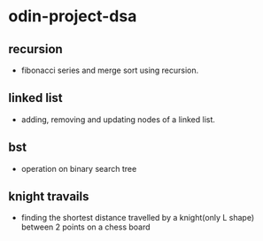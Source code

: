 # odin-project-dsa

## recursion

- fibonacci series and merge sort using recursion.

## linked list

- adding, removing and updating nodes of a linked list.

## bst

- operation on binary search tree

## knight travails 

- finding the shortest distance travelled by a knight(only L shape) between 2 points on a chess board
